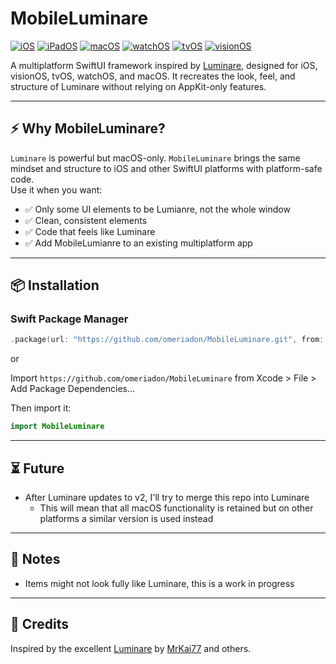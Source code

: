 # MobileLuminare

[![iOS](https://img.shields.io/badge/iOS-000000?&logo=apple&logoColor=white)](#) [![iPadOS](https://img.shields.io/badge/iPadOS-000000?&logo=apple&logoColor=white)](#) [![macOS](https://img.shields.io/badge/macOS-000000?logo=apple&logoColor=F0F0F0)](#) [![watchOS](https://img.shields.io/badge/watchOS-000000?&logo=apple&logoColor=white)](#) [![tvOS](https://img.shields.io/badge/tvOS-000000?&logo=apple&logoColor=white)](#) [![visionOS](https://img.shields.io/badge/visionOS-000000?&logo=apple&logoColor=white)](#)

A multiplatform SwiftUI framework inspired by [Luminare](https://github.com/MrKai77/Luminare), designed for iOS, visionOS, tvOS, watchOS, and macOS.
It recreates the look, feel, and structure of Luminare without relying on AppKit-only features.

---

## ⚡️ Why MobileLuminare?

`Luminare` is powerful but macOS-only. `MobileLuminare` brings the same mindset and structure to iOS and other SwiftUI platforms with platform-safe code.  
Use it when you want:

- ✅ Only some UI elements to be Lumianre, not the whole window
- ✅ Clean, consistent elements
- ✅ Code that feels like Luminare
- ✅ Add MobileLumianre to an existing multiplatform app

---

## 📦 Installation

### Swift Package Manager

```swift
.package(url: "https://github.com/omeriadon/MobileLuminare.git", from: "1.0.0")
```

or

Import `https://github.com/omeriadon/MobileLuminare` from Xcode > File > Add Package Dependencies...

Then import it:

```swift
import MobileLuminare
```

---

## ⏳ Future

- After Luminare updates to v2, I'll try to merge this repo into Luminare
   - This will mean that all macOS functionality is retained but on other platforms a similar version is used instead

---

## 📝 Notes

- Items might not look fully like Luminare, this is a work in progress

---

## 🙏 Credits

Inspired by the excellent [Luminare](https://github.com/MrKai77/Luminare)  by [MrKai77](https://github.com/MrKai77) and others.
